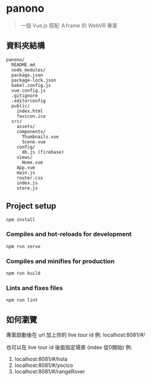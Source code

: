 # panono

>一個 Vue.js 搭配 Ａframe 的 WebVR 專案

## 資料夾結構
```
panono/
  README.md
  node_modules/
  package.json
  package-lock.json
  babel.config.js
  vue.config.js 
  .gitignore
  .editorconfig
  public/
    index.html
    favicon.ico
  src/
    assets/
    components/
      Thumbnails.vue
      Scene.vue
    config/
      db.js (firebase)
    views/
      Home.vue
    App.vue
    main.js
    router.css
    index.js
    store.js
```

## Project setup
```
npm install
```

### Compiles and hot-reloads for development
```
npm run serve
```

### Compiles and minifies for production
```
npm run build
```

### Lints and fixes files
```
npm run lint
```

## 如何瀏覽
專案啟動後在 url 加上你的 live tour id
例: localhost:8081/#/

也可以在 live tour id 後面指定場景 (index 從0開始)
例: 
1. localhost:8081/#/hola
2. localhost:8081/#/yocico
3. localhost:8081/#/rangeRover
